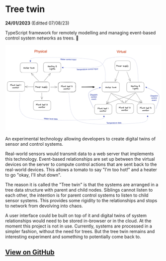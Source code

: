 # Tree twin

<p id="date"><strong>24/01/2023</strong> (Editted 07/08/23)</p>
<p id="desc">TypeScript framework for remotely modelling and managing event-based control system networks as trees. 🌲</p>

![twin-tree-diagram](/public/articles/source/tree-twin/tree-twin.webp)

An experimental technology allowing developers to create digital twins of sensor and control systems. 

Real-world sensors would transmit data to a web server that implements this technology. Event-based relationships are set up between the virtual devices on the server to compute control actions that are sent back to the real-world devices. This allows a tomato to say "I'm too hot!" and a heater to go "okay, I'll shut down".

The reason it is called the "Tree twin" is that the systems are arranged in a tree data structure with parent and child nodes. Siblings cannot listen to each other, the intention is for parent control systems to listen to child sensor systems. This provides some rigidity to the relationships and stops to network from devolving into chaos.

A user interface could be built on top of it and digital twins of system relationships would need to be stored in-browser or in the cloud. At the moment this project is not in use. Currently, systems are processed in a simpler fashion, without the need for trees. But the tree twin remains and interesting experiment and something to potentially come back to.

## [View on GitHub](https://github.com/shine-systems/tree-twin)

